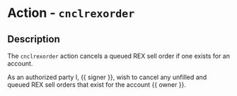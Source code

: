 # Action - `cnclrexorder`

## Description

The `cnclrexorder` action cancels a queued REX sell order if one exists for an account.

As an authorized party I, {{ signer }}, wish to cancel any unfilled and queued REX sell orders that exist for the account {{ owner }}. 

